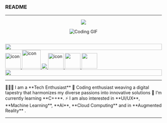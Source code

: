 ### README
<hr/>
<body background-color="black">
<p align="center">
<img src="https://readme-typing-svg.herokuapp.com/?font=Righteous&size=35&center=true&vCenter=true&width=500&height=70&duration=3300&lines=Hello!+Welcome+to+my+itHub!+👋;+I'm+Hiroshi!;" /></h1>
</p>
<p align="center">
<img src="https://media3.giphy.com/media/v1.Y2lkPTc5MGI3NjExdHp5NTE4eTRnZXhlMHd3Y2Zydzh4MWJjcjYzbWM0aHVhZmZ6cXU5ayZlcD12MV9pbnRlcm5hbF9naWZfYnlfaWQmY3Q9Zw/iGpHt2H22k1orjgT9b/giphy.gif" alt="Coding GIF">
</p>
</div>
<br/>
<img src="https://i.imgur.com/dBaSKWF.gif" height="20" width="100%">
  <a href="https://skillicons.dev">
    <img src="https://techstack-generator.vercel.app/python-icon.svg" alt="icon" width="50" height="50" />
    <img src="https://techstack-generator.vercel.app/cpp-icon.svg" alt="icon" width="60" height="60" />
    <img src="https://skillicons.dev/icons?i=git,github,c,vscode,blender,figma,mysql,typescript,html,css,wordpress&theme=light" />
    <img src="https://sp-ao.shortpixel.ai/client/to_auto,q_lossless,ret_img,w_300,h_300/https://fullsteam.mit.edu/wp-content/uploads/2020/03/ScratchLogo-300x300.png" alt="icon" width="50" height="50" />
    <img src="https://media.licdn.com/dms/image/D5612AQGny7xsSSLQ-A/article-cover_image-shrink_600_2000/0/1699480666080?e=2147483647&v=beta&t=3jmL98hJa2MwOmEPsQZ9t3zAH3CjBLEIL-ugNdJ31tY" width="50" height="50">
    <img src="https://www.appsheet.com/Content/img/material/appsheet_rebrand_logo.svg" width="50" height="50">
  </a>
<img src="https://i.imgur.com/dBaSKWF.gif" height="20" width="100%">
<hr/>
<div align="left">
 🧑🏻‍💻 I am a **Tech Enthusiast**
 🚀 Coding enthusiast weaving a digital tapestry that harmonizes my diverse passions into innovative solutions
 🌱 I’m currently learning **C++**.
 ⚡ I am also interested in **UI/UX**, **Machine Learning**, **AI**, **Cloud Computing** and in **Augmented Reality** .
 </div>
<hr/>
</body>

